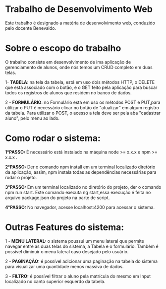 # Trabalho de Desenvolvimento Web <br>
Este trabalho é designado a matéria de desenvolvimento web, conduzido pelo docente Benevaldo.<br>

# Sobre o escopo do trabalho <br>
O trabalho consiste em desenvolvimento de ima aplicação de gerenciamento de alunos, onde nós temos um CRUD completo em duas telas. <br>

1- <strong>TABELA</strong>: na tela da tabela, está em uso dois métodos HTTP, o DELETE que está associado com o botão, e o GET feito pela aplicação para buscar todos os registros de alunos que residem no banco de dados.

2 - <strong>FORMULÁRIO</strong>: no Formulário está em uso os métodos POST e PUT,para utilizar o PUT é necessário clicar no botão de "atualizar" em algum registro da tabela. Para utilizar o POST, o acesso a tela deve ser pela aba "cadastrar aluno", pelo menu ao lado.

# Como rodar o sistema:<br>

<strong>1°PASSO:</strong> É necessário está instalado na máquina node >= x.x.x e npm >= x.x.x .<br>

<strong>2°PASSO:</strong> Der o comando npm install em um terminal localizado diretório da aplicação, assim, npm instala todas as dependências necessárias para rodar o projeto. <br>

<strong>3°PASSO:</strong> Em um terminal localizado no diretório do projeto, der o comando npm run start. Este comando executa ng start,essa execução é feita no arquivo package.json do projeto na parte de script.<br>

<strong>4°PASSO:</strong> No navegador, acesse localhost:4200 para acessar o sistema.



# Outras Features do sistema: <br>
1 - <strong> MENU LATERAL: </strong>o sistema poussui um menu lateral que permite navegar entre as duas telas do sistema, a Tabela e o formulário. Também é possível diminuir o menu lateral caso desejado pelo usuário.<br>

2 - <strong>PAGINAÇÃO:</strong> é  possível adicionar uma paginação na tabela do sistema para visualizar uma quantidade menos massiva de dados.

3 - <strong>FILTRO:</strong> é possível filtrar o aluno pela matrícula do mesmo em Input localizado no canto superior esquerdo da tabela.
